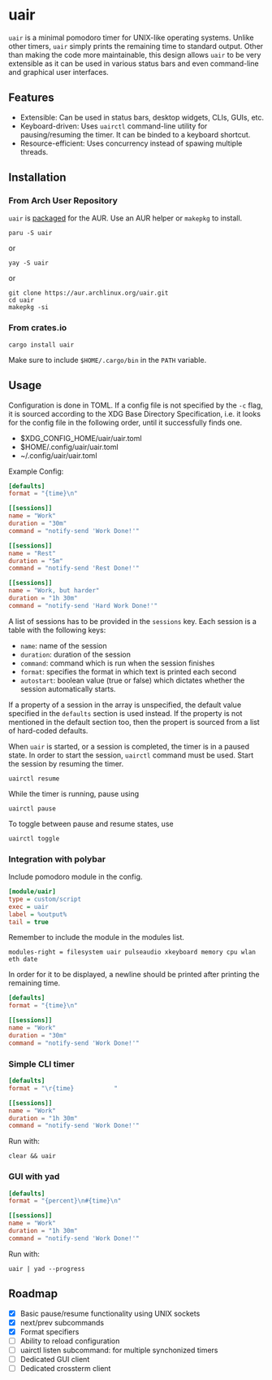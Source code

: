 # uair

`uair` is a minimal pomodoro timer for UNIX-like operating systems. Unlike other timers, `uair` simply prints the remaining time to standard output. Other than making the code more maintainable, this design allows `uair` to be very extensible as it can be used in various status bars and even command-line and graphical user interfaces.

## Features

- Extensible: Can be used in status bars, desktop widgets, CLIs, GUIs, etc.
- Keyboard-driven: Uses `uairctl` command-line utility for pausing/resuming the timer. It can be binded to a keyboard shortcut.
- Resource-efficient: Uses concurrency instead of spawing multiple threads.

## Installation

### From Arch User Repository

`uair` is [packaged](https://aur.archlinux.org/packages/uair) for the AUR. Use an AUR helper or `makepkg` to install.

```
paru -S uair
```

or

```
yay -S uair
```

or

```
git clone https://aur.archlinux.org/uair.git
cd uair
makepkg -si
```

### From crates.io

```
cargo install uair
```

Make sure to include `$HOME/.cargo/bin` in the `PATH` variable.

## Usage

Configuration is done in TOML. If a config file is not specified by the `-c` flag, it is sourced according to the XDG Base Directory Specification, i.e. it looks for the config file in the following order, until it successfully finds one.

- $XDG_CONFIG_HOME/uair/uair.toml
- $HOME/.config/uair/uair.toml
- ~/.config/uair/uair.toml

Example Config:

```toml
[defaults]
format = "{time}\n"

[[sessions]]
name = "Work"
duration = "30m"
command = "notify-send 'Work Done!'"

[[sessions]]
name = "Rest"
duration = "5m"
command = "notify-send 'Rest Done!'"

[[sessions]]
name = "Work, but harder"
duration = "1h 30m"
command = "notify-send 'Hard Work Done!'"
```

A list of sessions has to be provided in the `sessions` key. Each session is a table with the following keys:

- `name`: name of the session
- `duration`: duration of the session
- `command`: command which is run when the session finishes
- `format`: specifies the format in which text is printed each second
- `autostart`: boolean value (true or false) which dictates whether the session automatically starts.

If a property of a session in the array is unspecified, the default value specified in the `defaults` section is used instead. If the property is not mentioned in the default section too, then the propert is sourced from a list of hard-coded defaults.

When `uair` is started, or a session is completed, the timer is in a paused state. In order to start the session, `uairctl` command must be used. Start the session by resuming the timer.

```
uairctl resume
```

While the timer is running, pause using

```
uairctl pause
```

To toggle between pause and resume states, use

```
uairctl toggle
```

### Integration with polybar

Include pomodoro module in the config.

```ini
[module/uair]
type = custom/script
exec = uair
label = %output%
tail = true
```

Remember to include the module in the modules list.

```
modules-right = filesystem uair pulseaudio xkeyboard memory cpu wlan eth date
```

In order for it to be displayed, a newline should be printed after printing the remaining time.

```toml
[defaults]
format = "{time}\n"

[[sessions]]
name = "Work"
duration = "30m"
command = "notify-send 'Work Done!'"
```

### Simple CLI timer

```toml
[defaults]
format = "\r{time}           "

[[sessions]]
name = "Work"
duration = "1h 30m"
command = "notify-send 'Work Done!'"
```

Run with:

```
clear && uair
```

### GUI with yad

```toml
[defaults]
format = "{percent}\n#{time}\n"

[[sessions]]
name = "Work"
duration = "1h 30m"
command = "notify-send 'Work Done!'"
```

Run with:

```
uair | yad --progress
```

## Roadmap

- [X] Basic pause/resume functionality using UNIX sockets
- [X] next/prev subcommands
- [X] Format specifiers
- [ ] Ability to reload configuration
- [ ] uairctl listen subcommand: for multiple synchonized timers
- [ ] Dedicated GUI client
- [ ] Dedicated crossterm client
